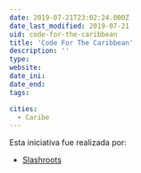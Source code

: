```yaml
---
date: 2019-07-21T23:02:24.000Z
date_last_modified: 2019-07-21
uid: code-for-the-caribbean
title: 'Code For The Caribbean'
description: ''
type: 
website: 
date_ini: 
date_end: 
tags:

cities: 
  - Caribe
---
```


Esta iniciativa fue realizada por:

- [Slashroots](/organizaciones/slashroots)
